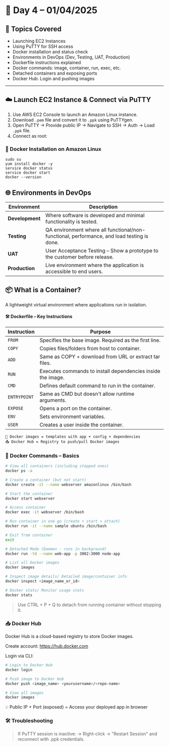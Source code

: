 # 📅 Day 4 – 01/04/2025

## 🚀 Topics Covered
- Launching EC2 Instances
- Using PuTTY for SSH access
- Docker installation and status check
- Environments in DevOps (Dev, Testing, UAT, Production)
- Dockerfile instructions explained
- Docker commands: image, container, run, exec, etc.
- Detached containers and exposing ports
- Docker Hub: Login and pushing images

---

## ☁️ Launch EC2 Instance & Connect via PuTTY

1. Use AWS EC2 Console to launch an Amazon Linux instance.
2. Download `.pem` file and convert it to `.ppk` using PuTTYgen.
3. Open PuTTY → Provide public IP → Navigate to SSH → Auth → Load `.ppk` file.
4. Connect as root:

### 🐳 Docker Installation on Amazon Linux
    
    sudo su  
    yum install docker -y   
    service docker status  
    service docker start  
    docker --version

## 🌐 Environments in DevOps

| Environment | Description |
|-------------|-------------|
| **Development** | Where software is developed and minimal functionality is tested. |
| **Testing** | QA environment where all functional/non-functional, performance, and load testing is done. |
| **UAT** | User Acceptance Testing – Show a prototype to the customer before release. |
| **Production** | Live environment where the application is accessible to end users. |


## 📦 What is a Container?

A lightweight virtual environment where applications run in isolation.  

#### 🛠️ Dockerfile – Key Instructions
| Instruction   | Purpose                                                                 |
|---------------|-------------------------------------------------------------------------|
| `FROM`        | Specifies the base image. Required as the first line.                   |
| `COPY`        | Copies files/folders from host to container.                            |
| `ADD`         | Same as COPY + download from URL or extract tar files.                  |
| `RUN`         | Executes commands to install dependencies inside the image.             |
| `CMD`         | Defines default command to run in the container.                        |
| `ENTRYPOINT`  | Same as CMD but doesn't allow runtime arguments.                        |
| `EXPOSE`      | Opens a port on the container.                                          |
| `ENV`         | Sets environment variables.                                             |
| `USER`        | Creates a user inside the container.                                    |


    📝 Docker images = templates with app + config + dependencies
    📤 Docker Hub = Registry to push/pull Docker images

### 🧪 Docker Commands – Basics
```bash
# View all containers (including stopped ones)
docker ps -a

# Create a container (but not start)
docker create -it --name webserver amazonlinux /bin/bash

# Start the container
docker start webserver

# Access container
docker exec -it webserver /bin/bash

# Run container in one go (create + start + attach)
docker run -it --name sample ubuntu /bin/bash

# Exit from container
exit

# Detached Mode (Daemon - runs in background)
docker run -td --name web-app -p 3002:3000 node-app

# List all Docker images
docker images

# Inspect image details/ Detailed image/container info
docker inspect <image_name_or_id>

# Docker stats/ Monitor usage stats
docker stats
```
   > Use CTRL + P + Q to detach from running container without stopping it.

### 📥 Docker Hub

Docker Hub is a cloud-based registry to store Docker images.

Create account: https://hub.docker.com

Login via CLI:
```bash
# Login to Docker Hub
docker login

# Push image to Docker Hub
docker push <image_name> <yourusername>/<repo-name>

# View all images
docker images
```
💡 Public IP + Port (exposed) = Access your deployed app in browser
### 🛠 Troubleshooting

   > If PuTTY session is inactive:
    → Right-click → "Restart Session" and reconnect with .ppk credentials.